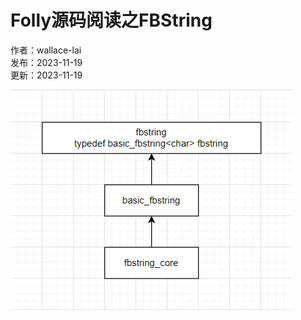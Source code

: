 # Folly源码阅读之FBString

作者：wallace-lai </br>
发布：2023-11-19 </br>
更新：2023-11-19 </br>

![Alt text](image.png)
